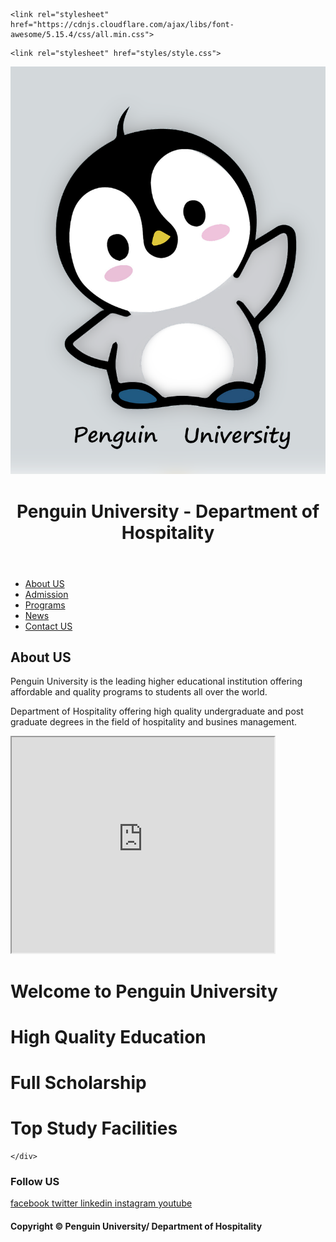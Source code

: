 <html lang="en">
 
<head>
  <meta charset="UTF-8">
  <meta name="viewport" content="width=device-width, initial-scale=1.0">
  <title>Hospitality Department/Penguin University | HOME</title>
    <link rel="shortcut icon" type="images" href="images/logo.png">
 
  <!-- font awesome cdn link  -->
    <link rel="stylesheet" href="https://cdnjs.cloudflare.com/ajax/libs/font-awesome/5.15.4/css/all.min.css">
 <!-- custom css file link  -->
    <link rel="stylesheet" href="styles/style.css">
 
</head>
 
<body>
 
<div class="container">
<header>
  <img class="smaller-image" src="images/logo.png" alt="">
 <h1>Penguin University - Department of Hospitality </h1>
</header>
 
 <nav>
 <ul>
 <li><a href="#">About US</a></li>
 <li><a href="#">Admission</a></li>
 <li><a href="#">Programs</a></li>
 <li><a href="#">News</a></li>
 <li><a href="#">Contact US</a></li>
 </ul>
</nav>
<article>
 <h2>About US</h2>
 <p>Penguin University is the leading higher educational institution offering affordable and quality programs to students all over the world. </p>
 <p>Department of Hospitality offering high quality undergraduate and post graduate degrees in the field of hospitality and busines management. </p>
</article>
 
<iframe width="420" height="345" src="https://www.youtube.com/embed/ijmgS6L6bt4">
</iframe>
 
<div id="slideshow">
      <div class="slide-wrapper">
        <div class="slide"><h1 class="slide-number">Welcome to Penguin University</h1></div>
        <div class="slide"><h1 class="slide-number">High Quality Education</h1></div>
        <div class="slide"><h1 class="slide-number">Full Scholarship</h1></div>
        <div class="slide"><h1 class="slide-number">Top Study Facilities</h1></div>

     
    </div>
 
<footer> 
 <h3>Follow US</h3>
                <a href="https://wwww.facebook.com"> <i class="fab fa-facebook-f"></i> facebook </a>
                <a href="https://wwww.twitter.com"> <i class="fab fa-twitter"></i> twitter </a>
                <a href="https://wwww.linkedin.com"> <i class="fab fa-linkedin"></i> linkedin </a>
                <a href="https://wwww.instagram.com"> <i class="fab fa-instagram"></i> instagram </a>
                <a href="https://www.youtube.com"> <i class="fab fa-youtube"></i> youtube </a>
 </footer>
 <h4> Copyright &copy; Penguin University/ Department of Hospitality </h4>
 </div>
</body>
</html>
